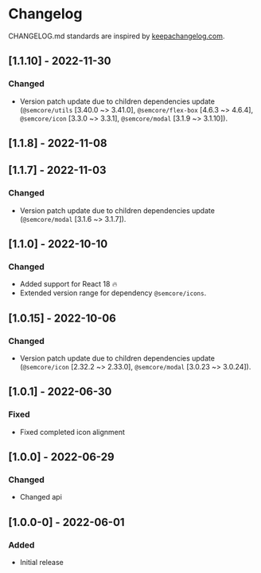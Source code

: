 # Changelog

CHANGELOG.md standards are inspired by [keepachangelog.com](https://keepachangelog.com/en/1.0.0/).

## [1.1.10] - 2022-11-30

### Changed

- Version patch update due to children dependencies update (`@semcore/utils` [3.40.0 ~> 3.41.0], `@semcore/flex-box` [4.6.3 ~> 4.6.4], `@semcore/icon` [3.3.0 ~> 3.3.1], `@semcore/modal` [3.1.9 ~> 3.1.10]).

## [1.1.8] - 2022-11-08

## [1.1.7] - 2022-11-03

### Changed

- Version patch update due to children dependencies update (`@semcore/modal` [3.1.6 ~> 3.1.7]).

## [1.1.0] - 2022-10-10

### Changed

- Added support for React 18 🔥
- Extended version range for dependency `@semcore/icons`.

## [1.0.15] - 2022-10-06

### Changed

- Version patch update due to children dependencies update (`@semcore/icon` [2.32.2 ~> 2.33.0], `@semcore/modal` [3.0.23 ~> 3.0.24]).

## [1.0.1] - 2022-06-30

### Fixed

- Fixed completed icon alignment

## [1.0.0] - 2022-06-29

### Changed

- Changed api

## [1.0.0-0] - 2022-06-01

### Added

- Initial release
